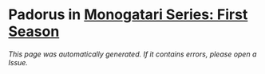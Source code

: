 # Padorus in [Monogatari Series: First Season](https://myanimelist.net/manga/14893/Monogatari_Series__First_Season)

###### This page was automatically generated. If it contains errors, please open a Issue.
